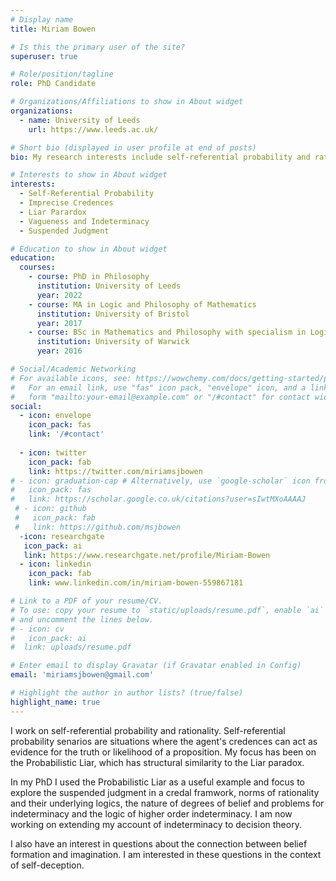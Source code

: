 ```yaml
---
# Display name
title: Miriam Bowen

# Is this the primary user of the site?
superuser: true

# Role/position/tagline
role: PhD Candidate

# Organizations/Affiliations to show in About widget
organizations:
  - name: University of Leeds
    url: https://www.leeds.ac.uk/

# Short bio (displayed in user profile at end of posts)
bio: My research interests include self-referential probability and rationality. 

# Interests to show in About widget
interests:
  - Self-Referential Probability
  - Imprecise Credences
  - Liar Parardox
  - Vagueness and Indeterminacy
  - Suspended Judgment

# Education to show in About widget
education:
  courses:
    - course: PhD in Philosophy
      institution: University of Leeds
      year: 2022
    - course: MA in Logic and Philosophy of Mathematics
      institution: University of Bristol
      year: 2017
    - course: BSc in Mathematics and Philosophy with specialism in Logic and Foundations
      institution: University of Warwick
      year: 2016

# Social/Academic Networking
# For available icons, see: https://wowchemy.com/docs/getting-started/page-builder/#icons
#   For an email link, use "fas" icon pack, "envelope" icon, and a link in the
#   form "mailto:your-email@example.com" or "/#contact" for contact widget.
social:
  - icon: envelope
    icon_pack: fas
    link: '/#contact'
   
  - icon: twitter
    icon_pack: fab
    link: https://twitter.com/miriamsjbowen
# - icon: graduation-cap # Alternatively, use `google-scholar` icon from `ai` icon pack
#   icon_pack: fas
#   link: https://scholar.google.co.uk/citations?user=sIwtMXoAAAAJ
 # - icon: github
 #   icon_pack: fab
 #   link: https://github.com/msjbowen
  -icon: researchgate
   icon_pack: ai
   link: https://www.researchgate.net/profile/Miriam-Bowen
  - icon: linkedin
    icon_pack: fab
    link: www.linkedin.com/in/miriam-bowen-559867181

# Link to a PDF of your resume/CV.
# To use: copy your resume to `static/uploads/resume.pdf`, enable `ai` icons in `params.toml`,
# and uncomment the lines below.
# - icon: cv
#   icon_pack: ai
#  link: uploads/resume.pdf

# Enter email to display Gravatar (if Gravatar enabled in Config)
email: 'miriamsjbowen@gmail.com'

# Highlight the author in author lists? (true/false)
highlight_name: true
---
```

I work on self-referential probability and rationality. Self-referential probability senarios are situations where the agent's credences can act as evidence for the truth or likelihood of a proposition. My focus has been on the Probabilistic Liar, which has structural similarity to the Liar paradox.

In my PhD I used the Probabilistic Liar as a useful example and focus to explore the suspended judgment in a credal framwork, norms of rationality and their underlying logics, the nature of degrees of belief and problems for indeterminacy and the logic of higher order indeterminacy. I am now working on extending my account of indeterminacy to decision theory.

I also have an interest in questions about the connection between belief formation and imagination. I am interested in these questions in the context of self-deception.


